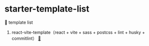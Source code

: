 # starter-template-list
📑 template list

1. react-vite-template（react + vite + sass + postcss + lint + husky + commitlint） [🚪](https://github.com/zealleaf/react-vite-template)
